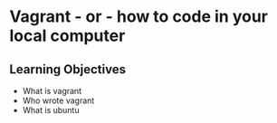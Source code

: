 # Vagrant - or - how to code in your local computer

##  Learning Objectives

* What is vagrant
* Who wrote vagrant
* What is ubuntu

